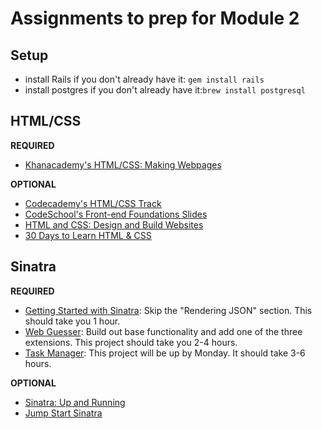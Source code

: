 # Assignments to prep for Module 2

## Setup

* install Rails if you don't already have it: `gem install rails`
* install postgres if you don't already have it:`brew install postgresql`

## HTML/CSS

**REQUIRED**

* [Khanacademy's HTML/CSS: Making Webpages](https://www.khanacademy.org/computing/computer-programming/html-css)

**OPTIONAL**
* [Codecademy's HTML/CSS Track](http://www.codecademy.com/en/tracks/web)
* [CodeSchool's Front-end Foundations Slides](http://courseware.codeschool.com/front-end-foundations/Front-end-Foundations.pdf)
* [HTML and CSS: Design and Build Websites](http://www.amazon.com/HTML-CSS-Design-Build-Websites/dp/1118008189)
* [30 Days to Learn HTML & CSS](http://webdesign.tutsplus.com/courses/30-days-to-learn-html-css)

## Sinatra

**REQUIRED**

* [Getting Started with Sinatra](http://tutorials.jumpstartlab.com/topics/sinatra/getting_started.html): Skip the "Rendering JSON" section. This should take you 1 hour. 
* [Web Guesser](http://tutorials.jumpstartlab.com/projects/web_guesser.html): Build out base functionality and add one of the three extensions. This project should take you 2-4 hours. 
* [Task Manager](#): This project will be up by Monday. It should take 3-6 hours. 

**OPTIONAL**

* [Sinatra: Up and Running](http://www.amazon.com/Sinatra-Up-Running-Alan-Harris/dp/1449304230/ref=sr_1_2?ie=UTF8&qid=1422133158&sr=8-2&keywords=sinatra+application)
* [Jump Start Sinatra](http://www.amazon.com/Jump-Start-Sinatra-Darren-Jones/dp/0987332147/ref=sr_1_1?ie=UTF8&qid=1422133181&sr=8-1&keywords=jumpstart+sinatra)
